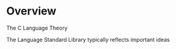 
# Overview 

The C Language Theory 

The Language Standard Library typically reflects important ideas 





